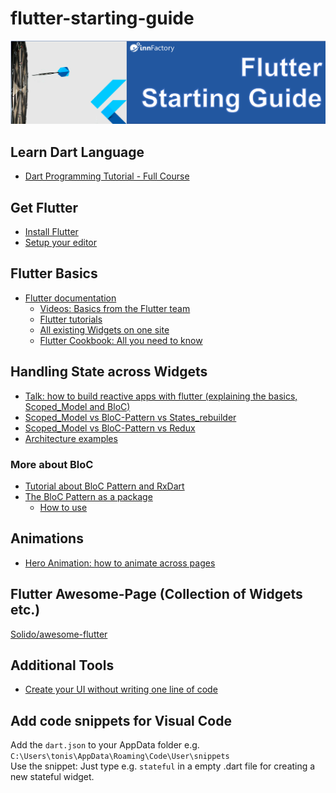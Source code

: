 # flutter-starting-guide
![header](header.png)

## Learn Dart Language
* [Dart Programming Tutorial - Full Course](https://www.youtube.com/watch?v=Ej_Pcr4uC2Q&ab_channel=freeCodeCamp.org)

## Get Flutter
* [Install Flutter](https://flutter.dev/docs/get-started/install)
* [Setup your editor](https://flutter.dev/docs/get-started/editor)

## Flutter Basics
* [Flutter documentation](https://flutter.dev/docs#want-to-skill-up)
  - [Videos: Basics from the Flutter team](https://www.youtube.com/playlist?list=PLjxrf2q8roU2HdJQDjJzOeO6J3FoFLWr2)
  - [Flutter tutorials](https://flutter.dev/docs/reference/tutorials)
  - [All existing Widgets on one site](https://flutter.dev/docs/development/ui/widgets)
  - [Flutter Cookbook: All you need to know](https://flutter.dev/docs/cookbook)

## Handling State across Widgets
* [Talk: how to build reactive apps with flutter (explaining the basics, Scoped_Model and BloC)](https://youtu.be/RS36gBEp8OI)
* [Scoped_Model vs BloC-Pattern vs States_rebuilder](https://medium.com/flutter-community/flutter-oneyearchallenge-scoped-model-vs-bloc-pattern-vs-states-rebuilder-23ba11813a4f)
* [Scoped_Model vs BloC-Pattern vs Redux](https://www.didierboelens.com/2019/04/bloc---scopedmodel---redux---comparison/)
* [Architecture examples](https://github.com/brianegan/flutter_architecture_samples)

### More about BloC
* [Tutorial about BloC Pattern and RxDart](https://www.didierboelens.com/2018/08/reactive-programming---streams---bloc/)
* [The BloC Pattern as a package](https://pub.dartlang.org/packages/bloc)
  - [How to use](https://medium.com/flutter-community/flutter-bloc-package-295b53e95c5c)

## Animations
* [Hero Animation: how to animate across pages](https://medium.com/flutter-community/a-deep-dive-into-hero-widgets-in-flutter-d34f441eb026)

## Flutter Awesome-Page (Collection of Widgets etc.)
[Solido/awesome-flutter](https://github.com/Solido/awesome-flutter)

## Additional Tools
* [Create your UI without writing one line of code](https://flutterstudio.app/)

## Add code snippets for Visual Code
Add the `dart.json` to your AppData folder e.g. `C:\Users\tonis\AppData\Roaming\Code\User\snippets` <br />
Use the snippet: Just type e.g. `stateful` in a empty .dart file for creating a new stateful widget.
